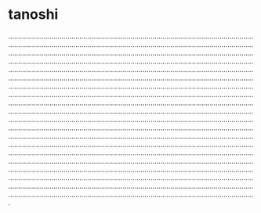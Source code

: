 # tanoshi
.................................................................................................................................................................................................................................................................................................................................................................................................................................................................................................................................................................................................................................................................................................................................................................................................................................................................................................................................................................................................................................................................................................................................................................................................................................................................................................................................................................................................................................................................................................................................................................................................................................................................................................................................................................................................................................................................................................................................................................................................................................................................................................................................................................................................................................................................................................................................................................................................................................................................................................................................................................................